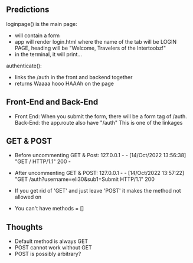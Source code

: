 ## Predictions
loginpage() is the main page: 
- will contain a form 
- app will render login.html where the name of the tab will be LOGIN PAGE, heading will be "Welcome, Travelers of the Intertoobz!"
- in the terminal, it will print...

authenticate():
- links the /auth in the front and backend together
- returns Waaaa hooo HAAAh on the page 

## Front-End and Back-End
- Front End: When you submit the form, there will be a form tag of /auth. Back-End: the app.route also have "/auth" This is one of the linkages 

## GET & POST
- Before uncommenting GET & Post: 
127.0.0.1 - - [14/Oct/2022 13:56:38] "GET / HTTP/1.1" 200 -

- After uncommenting GET & POST: 
127.0.0.1 - - [14/Oct/2022 13:57:22] "GET /auth?username=eli30&sub1=Submit HTTP/1.1" 200 

- If you get rid of 'GET' and just leave 'POST' it makes the method not allowed on  
- You can't have methods = []

## Thoughts
- Default method is always GET
- POST cannot work without GET
- POST is possibly arbitrary? 